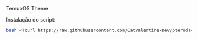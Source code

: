 TemuxOS Theme

Instalação do script:
```sh
bash <(curl https://raw.githubusercontent.com/CatValentine-Dev/pterodactylthemes/main/install.sh)
```

